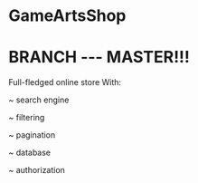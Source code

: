 # GameArtsShop
# BRANCH --- MASTER!!!
Full-fledged online store
With:

~ search engine 

~ filtering

~ pagination

~ database

~ authorization

